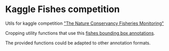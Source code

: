 # Kaggle Fishes competition
Utils for kaggle competition ["The Nature Conservancy Fisheries Monitoring"](https://www.kaggle.com/c/the-nature-conservancy-fisheries-monitoring)

Cropping utility functions that use this [fishes bounding box annotations](https://github.com/nathanie/kaggleNatureConservancy).

The provided functions could be adapted to other annotation formats.
